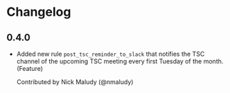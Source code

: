 # Changelog

## 0.4.0

- Added new rule `post_tsc_reminder_to_slack` that notifies the TSC channel of the 
  upcoming TSC meeting every first Tuesday of the month. (Feature)

  Contributed by Nick Maludy (@nmaludy)
